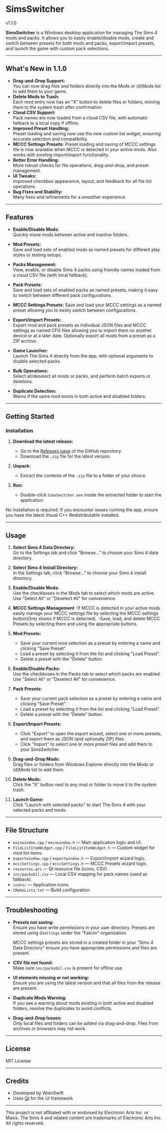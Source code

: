 # SimsSwitcher
v1.1.0

**SimsSwitcher** is a Windows desktop application for managing The Sims 4 mods and packs. It allows you to easily enable/disable mods, create and switch between presets for both mods and packs, export/import presets, and launch the game with custom pack selections.

---

## What's New in 1.1.0

- **Drag-and-Drop Support:**  
  You can now drag files and folders directly into the Mods or (d)Mods list to add them to your game.
- **Delete Mods to Trash:**  
  Each mod entry now has an "X" button to delete files or folders, moving them to the system trash after confirmation.
- **Cloud CSV Support:**  
  Pack names are now loaded from a cloud CSV file, with automatic fallback to a local copy if offline.
- **Improved Preset Handling:**  
  Preset loading and saving now use the new custom list widget, ensuring accurate selection and compatibility.
- **MCCC Settings Presets:**
  Preset loading and saving of MCCC settings file is now available when MCCC is detected in your active mods. Also works with existing import/export functionality. 
- **Better Error Handling:**  
  More robust checks for file operations, drag-and-drop, and preset management.
- **UI Tweaks:**  
  Improved checkbox appearance, layout, and feedback for all file list operations.
- **Bug Fixes and Stability:**  
  Many fixes and refinements for a smoother experience.

---

## Features

- **Enable/Disable Mods:**  
  Quickly move mods between active and inactive folders.

- **Mod Presets:**  
  Save and load sets of enabled mods as named presets for different play styles or testing setups.

- **Packs Management:**  
  View, enable, or disable Sims 4 packs using friendly names loaded from a cloud CSV file (with local fallback).

- **Pack Presets:**  
  Save and load sets of enabled packs as named presets, making it easy to switch between different pack configurations.

- **MCCC Settings Presets:**
  Save and load your MCCC settings as a named preset allowing you to easily switch between configurations. 

- **Export/Import Presets:**  
  Export mod and pack presets as individual JSON files and MCCC settings as named CFG files allowing you to import them on another device or at a later date. Optionally export all mods from a preset as a ZIP archive.

- **Game Launcher:**  
  Launch The Sims 4 directly from the app, with optional arguments to disable selected packs.

- **Bulk Operations:**  
  Select all/deselect all mods or packs, and perform batch exports or deletions.

- **Duplicate Detection:**  
  Warns if the same mod exists in both active and disabled folders.

---

## Getting Started

### Installation

1. **Download the latest release:**
    - Go to the [Releases page](https://github.com/WrenSwift/SimsSwitcher/releases) of the GitHub repository.
    - Download the `.zip` file for the latest version.

2. **Unpack:**
    - Extract the contents of the `.zip` file to a folder of your choice.

3. **Run:**
    - Double-click `SimsSwitcher.exe` inside the extracted folder to start the application.

No installation is required. If you encounter issues running the app, ensure you have the latest Visual C++ Redistributable installed.

---

## Usage

1. **Select Sims 4 Data Directory:**  
   Go to the Settings tab and click "Browse..." to choose your Sims 4 data directory.

2. **Select Sims 4 Install Directory:**  
   In the Settings tab, click "Browse..." to choose your Sims 4 install directory.

3. **Enable/Disable Mods:**  
   Use the checkboxes in the Mods tab to select which mods are active. Use "Select All" or "Deselect All" for convenience.

4. **MCCC Settings Management**
    -If MCCC is detected in your active mods easily manage your MCCC settings file by selecting the MCCC settings button(Only shows if MCCC is detected).
    -Save, load, and delete MCCC Presets by selecting them and using the appropriate buttons.  

5. **Mod Presets:**  
   - Save your current mod selection as a preset by entering a name and clicking "Save Preset".
   - Load a preset by selecting it from the list and clicking "Load Preset".
   - Delete a preset with the "Delete" button.    

6. **Enable/Disable Packs:**  
   Use the checkboxes in the Packs tab to select which packs are enabled. Use "Select All" or "Deselect All" for convenience.

7. **Pack Presets:**  
   - Save your current pack selection as a preset by entering a name and clicking "Save Preset".
   - Load a preset by selecting it from the list and clicking "Load Preset".
   - Delete a preset with the "Delete" button.

8. **Export/Import Presets:**  
   - Click "Export" to open the export wizard, select one or more presets, and export them as JSON (and optionally ZIP) files.
   - Click "Import" to select one or more preset files and add them to your SimsSwitcher.

9. **Drag-and-Drop Mods:**  
   Drag files or folders from Windows Explorer directly into the Mods or (d)Mods list to add them.

10. **Delete Mods:**  
   Click the "X" button next to any mod or folder to move it to the system trash.

11. **Launch Game:**  
    Click "Launch with selected packs" to start The Sims 4 with your selected packs and mods.

---

## File Structure

- `mainwindow.cpp` / `mainwindow.h` — Main application logic and UI.
- `FileListItemWidget.cpp` / `FileListItemWidget.h` — Custom widget for mod list items.
- `exportwindow.cpp` / `exportwindow.h` — Export/import wizard logic.
- `mcccSettings.cpp` / `mcccSettings.h` — MCCC Presets wizard logic.
- `resources.qrc` — Qt resource file (icons, CSV).
- `inc/packsDil.csv` — Local CSV mapping for pack names (used as fallback).
- `icons/` — Application icons.
- `CMakeLists.txt` — Build configuration.

---

## Troubleshooting

- **Presets not saving:**  
  Ensure you have write permissions in your user directory. Presets are stored using `QSettings` under the "Falcon" organization.
  
  MCCC settings presets are stored in a created folder in your "Sims 4 Data Directory" ensure you have appropriate permissions and files are present.

- **CSV file not found:**  
  Make sure `inc/packsDil.csv` is present for offline use.

- **UI elements missing or not working:**  
  Ensure you are using the latest version and that all files from the release are present.

- **Duplicate Mods Warning:**  
  If you see a warning about mods existing in both active and disabled folders, resolve the duplicates to avoid conflicts.

- **Drag-and-Drop Issues:**  
  Only local files and folders can be added via drag-and-drop. Files from archives or browsers may not work.

---

## License

MIT License

---

## Credits

- Developed by WrenSwift
- Uses [Qt](https://www.qt.io/) for the UI framework

---

<!-- EA disclaimer -->
 This project is not affiliated with or endorsed by Electronic Arts Inc. or Maxis. The Sims 4 and related content are trademarks of Electronic Arts Inc. All rights reserved.